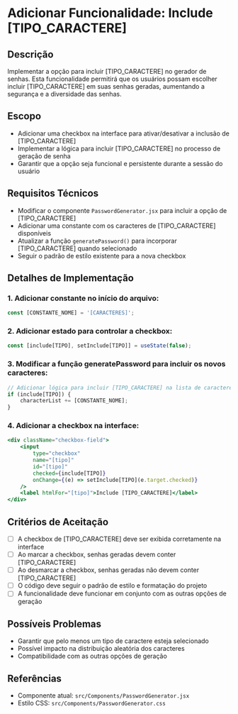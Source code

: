 # Adicionar Funcionalidade: Include [TIPO_CARACTERE]

## Descrição
Implementar a opção para incluir [TIPO_CARACTERE] no gerador de senhas. Esta funcionalidade permitirá que os usuários possam escolher incluir [TIPO_CARACTERE] em suas senhas geradas, aumentando a segurança e a diversidade das senhas.

## Escopo
- Adicionar uma checkbox na interface para ativar/desativar a inclusão de [TIPO_CARACTERE]
- Implementar a lógica para incluir [TIPO_CARACTERE] no processo de geração de senha
- Garantir que a opção seja funcional e persistente durante a sessão do usuário

## Requisitos Técnicos
- Modificar o componente `PasswordGenerator.jsx` para incluir a opção de [TIPO_CARACTERE]
- Adicionar uma constante com os caracteres de [TIPO_CARACTERE] disponíveis
- Atualizar a função `generatePassword()` para incorporar [TIPO_CARACTERE] quando selecionado
- Seguir o padrão de estilo existente para a nova checkbox

## Detalhes de Implementação

### 1. Adicionar constante no início do arquivo:
```javascript
const [CONSTANTE_NOME] = '[CARACTERES]';
```

### 2. Adicionar estado para controlar a checkbox:
```javascript
const [include[TIPO], setInclude[TIPO]] = useState(false);
```

### 3. Modificar a função generatePassword para incluir os novos caracteres:
```javascript
// Adicionar lógica para incluir [TIPO_CARACTERE] na lista de caracteres
if (include[TIPO]) {
    characterList += [CONSTANTE_NOME];
}
```

### 4. Adicionar a checkbox na interface:
```jsx
<div className="checkbox-field">
    <input 
        type="checkbox" 
        name="[tipo]" 
        id="[tipo]" 
        checked={include[TIPO]} 
        onChange={(e) => setInclude[TIPO](e.target.checked)} 
    />
    <label htmlFor="[tipo]">Include [TIPO_CARACTERE]</label>
</div>
```

## Critérios de Aceitação
- [ ] A checkbox de [TIPO_CARACTERE] deve ser exibida corretamente na interface
- [ ] Ao marcar a checkbox, senhas geradas devem conter [TIPO_CARACTERE]
- [ ] Ao desmarcar a checkbox, senhas geradas não devem conter [TIPO_CARACTERE]
- [ ] O código deve seguir o padrão de estilo e formatação do projeto
- [ ] A funcionalidade deve funcionar em conjunto com as outras opções de geração

## Possíveis Problemas
- Garantir que pelo menos um tipo de caractere esteja selecionado
- Possível impacto na distribuição aleatória dos caracteres
- Compatibilidade com as outras opções de geração

## Referências
- Componente atual: `src/Components/PasswordGenerator.jsx`
- Estilo CSS: `src/Components/PasswordGenerator.css` 